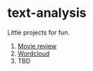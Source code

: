 # text-analysis
Little projects for fun.

1. [Movie review](https://largecats.github.io/2019/06/19/Text-analysis-with-movie-reviews/)
2. [Wordcloud](https://largecats.github.io/2019/07/16/wordcloud-for-linkedin/)
3. TBD
